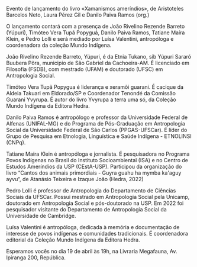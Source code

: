Evento de lançamento do livro «Xamanismos ameríndios», de Aristoteles Barcelos Neto, Laura Pérez Gil e 
Danilo Paiva Ramos (org.)

O lançamento contará com a presença de João Rivelino Rezende Barreto (Yúpuri), Timóteo Vera Tupã Popyguá, Danilo Paiva Ramos, Tatiane Maíra Klein, e Pedro Lolli e será mediado por Luísa Valentini, antropóloga e coordenadora da coleção Mundo Indígena.


João Rivelino Rezende Barreto, Yúpuri, é da Etnia Tukano, sib Yúpuri Sararó Buubera Põra,
municipio de São Gabriel da Cachoeira-AM. É licenciado em Filosofia (FSDB), com mestrado
(UFAM) e doutorado (UFSC) em Antropologia Social.

Timóteo Vera Tupã Popygua é liderança e xeramõi guarani. É cacique da Aldeia Takuari em
Eldorado/SP e Coordenador Tenondé da Comissão Guarani Yvyrupa. É autor do livro Yvyrupa a
terra uma só, da Coleção Mundo Indígena da Editora Hedra.

Danilo Paiva Ramos é antropólogo e professor da Universidade Federal de Alfenas
(UNIFAL-MG) e do Programa de Pós-Graduação em Antropologia Social da Universidade
Federal de São Carlos (PPGAS-UFSCar). É líder do Grupo de Pesquisa em Etnologia,
Linguística e Saúde Indígena - ETNOLINSI (CNPq).

Tatiane Maíra Klein é antropóloga e jornalista. É pesquisadora no Programa Povos Indígenas
no Brasil do Instituto Socioambiental (ISA) e no Centro de Estudos Ameríndios da USP
(CEstA-USP). Participou da organização do livro “Cantos dos animais primordiais - Guyra
guahu ha mymba ka'aguy ayvu“, de Atanásio Teixeira e Izaque João (Hedra, 2022)

Pedro Lolli é professor de Antropologia do Departamento de Ciências Sociais da UFSCar. Possui mestrado em Antropologia Social pela Unicamp, doutorado em Antropologia Social e pós-doutorado na USP. Em 2022 foi pesquisador visitante do Departamento de
Antropologia Social da Universidade de Cambridge. 


Luísa Valentini é antropóloga, dedicada à memória e documentação de interesse de povos
indígenas e comunidades tradicionais. É coordenadora editorial da Coleção Mundo Indígena da
Editora Hedra.

Esperamos vocês no dia 19 de abril às 19h, na Livraria Megafauna, Av. Ipiranga 200, República.
